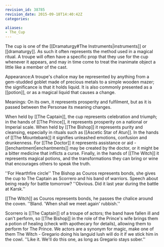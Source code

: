 ```yaml
---
revision_id: 38785
revision_date: 2015-09-18T14:40:42Z
categories:

aliases:
- The_Cup
---
```


The cup is one of the [[Dramaturgy#The Instruments|instruments]] or [[dramaturgy]]. As such it often represents the method used in a magical ritual. A troupe will often have a specific prop that they use for the cup whenever it appears, and may in time come to treat the inanimate object a little like a member of the cast.

Appearance:A troupe's chalice may be represented by anything from a gem-studded goblet made of precious metals to a simple wooden mazer; the significance is that it holds liquid. It is also commonly presented as a [[potion]], or as a magical liquid that causes a change.

Meanings: On its own, it represents prosperity and fulfilment, but as it is passed between the Personae its meaning changes.

When held by [[The Captain]], the cup represents celebration and triumph; in the hands of [[The Prince]], it represents prosperity on a national or Imperial scale. When held by [[The Bishop]] it represents purity and cleansing, especially in rituals such as [[Ascetic Star of Atun]]. In the hands of [[The Mountebank]] it signifies unleashed emotions, confusion and drunkenness. For [[The Doctor]] it represents assistance or aid - [[enchantment|enchantments]] may be created by the doctor, or it might be a bitter medicine that inflicts a curse. Finally, in the hands of [[The Witch]] it represents magical potions, and the transformations they can bring or wine that encourages others to speak the truth. 


''For Hearthfire circle''
The Bishop as Couros represents bonds, she gives the cup to The Captain as Scorrero and his band of warriors. Speech about being ready for battle tomorrow?  ''Obvious. Did it last year during the battle at Karsk.''

[[The Witch]] as Couros represents bonds, he passes the chalice around the coven. ''Bland. 'When shall we meet again' rubbish.''

Scorrero is [[The Captain]] of a troupe of actors; the band have fallen ill and can't perform, so [[The Bishop]] in the role of the Prince's wife brings them a potion of healing (check with apothecary for details), allowing them to perform for The Prince. We actors are a synonym for magic, make one of them The Witch - Gregario doing his languid lush will do it if we stick him in the cowl. ''Like it. We'll do this one, as long as Gregario stays sober.''